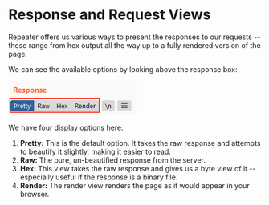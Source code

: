 # Response and Request Views

Repeater offers us various ways to present the responses to our requests -- these range from hex output all the way up to a fully rendered version of the page.

We can see the available options by looking above the response box:

![The four view buttons above the response text](assets/response_views.png)  

We have four display options here:

1.  **Pretty:** This is the default option. It takes the raw response and attempts to beautify it slightly, making it easier to read.
2.  **Raw:** The pure, un-beautified response from the server.
3.  **Hex:** This view takes the raw response and gives us a byte view of it -- especially useful if the response is a binary file.
4.  **Render:** The render view renders the page as it would appear in your browser.

